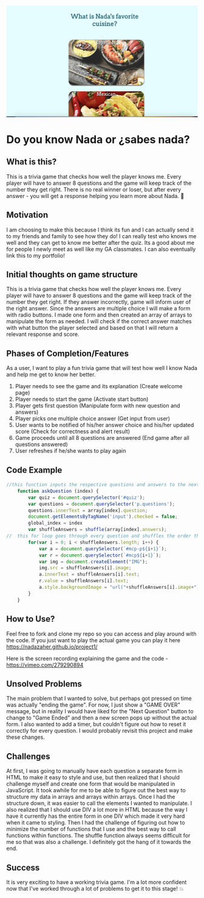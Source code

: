 ![Screenshot here](https://github.com/nadazaher/project1/blob/master/Screen%20Shot%202018-07-10%20at%2011.16.54%20AM.png)

# Do you know Nada or ¿sabes nada?

## What is this?

This is a trivia game that checks how well the player knows me. Every player will have to answer 8 questions and the game will keep track of the number they get right. There is no real winner or loser, but after every answer - you will get a response helping you learn more about Nada. :dancer:

## Motivation

I am choosing to make this because I think its fun and I can actually send it to my friends and family to see how they do! I can really test who knows me well and they can get to know me better after the quiz. Its a good about me for people I newly meet as well like my GA classmates. I can also eventually link this to my portfolio!

## Initial thoughts on game structure

This is a trivia game that checks how well the player knows me. Every player will have to answer 8 questions and the game will keep track of the number they get right. If they answer incorrectly, game will inform user of the right answer. Since the answers are multiple choice I will make a form with radio buttons. I made one form and then created an array of arrays to manipulate the form as needed. I will check if the correct answer matches with what button the player selected and based on that I will return a relevant response and score. 

## Phases of Completion/Features

As a user, I want to play a fun trivia game that will test how well I know Nada and help me get to know her better. 
1)	Player needs to see the game and its explanation (Create welcome page)
2)	Player needs to start the game (Activate start button)
3)	Player gets first question (Manipulate form with new question and answers)
4)	Player picks one multiple choice answer (Get input from user)
5)  User wants to be notified of his/her answer choice and his/her updated score (Check for correctness and alert result)
6)  Game proceeds until all 8 questions are answered (End game after all questions answered)
7)  User refreshes if he/she wants to play again 

## Code Example 

```javascript
//this function inputs the respective questions and answers to the next form
    function askQuestion (index) {
        var quiz = document.querySelector('#quiz');
        var questions = document.querySelector('p.questions');
        questions.innerText = array[index].question; 
        document.getElementsByTagName('input').checked = false;
        global_index = index
        var shuffleAnswers = shuffle(array[index].answers);
//  this for loop goes through every question and shuffles the order that the answers are appearing in
        for(var i = 0; i < shuffleAnswers.length; i++) {
            var a = document.querySelector(`#mcp-p${i+1}`);
            var r = document.querySelector(`#mcp${i+1}`);
            var img = document.createElement("IMG"); 
            img.src = shuffleAnswers[i].image;
            a.innerText = shuffleAnswers[i].text;
            r.value = shuffleAnswers[i].text;
            a.style.backgroundImage = "url("+shuffleAnswers[i].image+")";
        }
    }
```

## How to Use?
Feel free to fork and clone my repo so you can access and play around with the code. If you just want to play the actual game you can play it here https://nadazaher.github.io/project1/

Here is the screen recording explaining the game and the code - https://vimeo.com/279290894

## Unsolved Problems
The main problem that I wanted to solve, but perhaps got pressed on time was actually "ending the game". For now, I just show a "GAME OVER" message, but in reality I would have liked for the "Next Question" button to change to "Game Ended" and then a new screen pops up without the actual form. I also wanted to add a timer, but couldn't figure out how to reset it correctly for every question. I would probably revisit this project and make these changes.

## Challenges
At first, I was going to manually have each question a separate form in HTML to make it easy to style and use, but then realized that I should challenge myself and create one form that would be manipulated in JavaScript. It took awhile for me to be able to figure out the best way to structure my data in arrays and arrays within arrays. Once I had the structure down, it was easier to call the elements I wanted to manipulate. I also realized that I should use DIV a lot more in HTML because the way I have it currently has the entire form in one DIV which made it very hard when it came to styling. Then I had the challenge of figuring out how to minimize the number of functions that I use and the best way to call functions within functions. The shuffle function always seems difficult for me so that was also a challenge. I definitely got the hang of it towards the end. 

## Success
It is very exciting to have a working trivia game. I'm a lot more confident now that I've worked through a lot of problems to get it to this stage! :boom:


